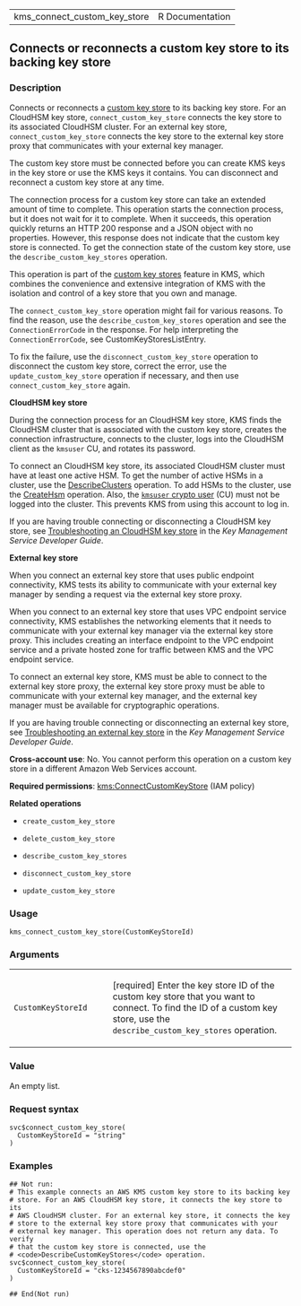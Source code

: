 <table style="width: 100%;">
<tbody>
<tr class="odd">
<td>kms_connect_custom_key_store</td>
<td style="text-align: right;">R Documentation</td>
</tr>
</tbody>
</table>

## Connects or reconnects a custom key store to its backing key store

### Description

Connects or reconnects a [custom key
store](https://docs.aws.amazon.com/kms/latest/developerguide/custom-key-store-overview.html)
to its backing key store. For an CloudHSM key store,
`connect_custom_key_store` connects the key store to its associated
CloudHSM cluster. For an external key store, `connect_custom_key_store`
connects the key store to the external key store proxy that communicates
with your external key manager.

The custom key store must be connected before you can create KMS keys in
the key store or use the KMS keys it contains. You can disconnect and
reconnect a custom key store at any time.

The connection process for a custom key store can take an extended
amount of time to complete. This operation starts the connection
process, but it does not wait for it to complete. When it succeeds, this
operation quickly returns an HTTP 200 response and a JSON object with no
properties. However, this response does not indicate that the custom key
store is connected. To get the connection state of the custom key store,
use the `describe_custom_key_stores` operation.

This operation is part of the [custom key
stores](https://docs.aws.amazon.com/kms/latest/developerguide/custom-key-store-overview.html)
feature in KMS, which combines the convenience and extensive integration
of KMS with the isolation and control of a key store that you own and
manage.

The `connect_custom_key_store` operation might fail for various reasons.
To find the reason, use the `describe_custom_key_stores` operation and
see the `ConnectionErrorCode` in the response. For help interpreting the
`ConnectionErrorCode`, see CustomKeyStoresListEntry.

To fix the failure, use the `disconnect_custom_key_store` operation to
disconnect the custom key store, correct the error, use the
`update_custom_key_store` operation if necessary, and then use
`connect_custom_key_store` again.

**CloudHSM key store**

During the connection process for an CloudHSM key store, KMS finds the
CloudHSM cluster that is associated with the custom key store, creates
the connection infrastructure, connects to the cluster, logs into the
CloudHSM client as the `kmsuser` CU, and rotates its password.

To connect an CloudHSM key store, its associated CloudHSM cluster must
have at least one active HSM. To get the number of active HSMs in a
cluster, use the
[DescribeClusters](https://docs.aws.amazon.com/cloudhsm/latest/APIReference/API_DescribeClusters.html)
operation. To add HSMs to the cluster, use the
[CreateHsm](https://docs.aws.amazon.com/cloudhsm/latest/APIReference/API_CreateHsm.html)
operation. Also, the [`kmsuser` crypto
user](https://docs.aws.amazon.com/kms/latest/developerguide/#concept-kmsuser)
(CU) must not be logged into the cluster. This prevents KMS from using
this account to log in.

If you are having trouble connecting or disconnecting a CloudHSM key
store, see [Troubleshooting an CloudHSM key
store](https://docs.aws.amazon.com/kms/latest/developerguide/fix-keystore.html)
in the *Key Management Service Developer Guide*.

**External key store**

When you connect an external key store that uses public endpoint
connectivity, KMS tests its ability to communicate with your external
key manager by sending a request via the external key store proxy.

When you connect to an external key store that uses VPC endpoint service
connectivity, KMS establishes the networking elements that it needs to
communicate with your external key manager via the external key store
proxy. This includes creating an interface endpoint to the VPC endpoint
service and a private hosted zone for traffic between KMS and the VPC
endpoint service.

To connect an external key store, KMS must be able to connect to the
external key store proxy, the external key store proxy must be able to
communicate with your external key manager, and the external key manager
must be available for cryptographic operations.

If you are having trouble connecting or disconnecting an external key
store, see [Troubleshooting an external key
store](https://docs.aws.amazon.com/kms/latest/developerguide/xks-troubleshooting.html)
in the *Key Management Service Developer Guide*.

**Cross-account use**: No. You cannot perform this operation on a custom
key store in a different Amazon Web Services account.

**Required permissions**:
[kms:ConnectCustomKeyStore](https://docs.aws.amazon.com/kms/latest/developerguide/kms-api-permissions-reference.html)
(IAM policy)

**Related operations**

-   `create_custom_key_store`

-   `delete_custom_key_store`

-   `describe_custom_key_stores`

-   `disconnect_custom_key_store`

-   `update_custom_key_store`

### Usage

    kms_connect_custom_key_store(CustomKeyStoreId)

### Arguments

<table>
<colgroup>
<col style="width: 35%" />
<col style="width: 65%" />
</colgroup>
<tbody>
<tr class="odd">
<td><code
id="kms_connect_custom_key_store_:_CustomKeyStoreId">CustomKeyStoreId</code></td>
<td><p>[required] Enter the key store ID of the custom key store that
you want to connect. To find the ID of a custom key store, use the
<code>describe_custom_key_stores</code> operation.</p></td>
</tr>
</tbody>
</table>

### Value

An empty list.

### Request syntax

    svc$connect_custom_key_store(
      CustomKeyStoreId = "string"
    )

### Examples

    ## Not run: 
    # This example connects an AWS KMS custom key store to its backing key
    # store. For an AWS CloudHSM key store, it connects the key store to its
    # AWS CloudHSM cluster. For an external key store, it connects the key
    # store to the external key store proxy that communicates with your
    # external key manager. This operation does not return any data. To verify
    # that the custom key store is connected, use the
    # <code>DescribeCustomKeyStores</code> operation.
    svc$connect_custom_key_store(
      CustomKeyStoreId = "cks-1234567890abcdef0"
    )

    ## End(Not run)
